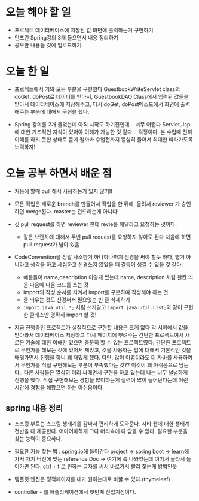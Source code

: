 # 오늘 해야 할 일
* 프로젝트 데이터베이스에 저장된 값 화면에 출력하는거 구현하기
* 인프런 Spring강의 3개 들으면서 내용 정리하기
* 공부한 내용들 깃에 업로드하기
 
# 오늘 한 일
* 프로젝트에서 거의 모든 부분을 구현했다 GuestbookWriteServlet class의 doGet, doPost로 데이터를 받아서, GuestbookDAO Class에서
입력된 값들을 받아서 데이터베이스에 저장해주고, 다시 doGet, doPost메소드에서 화면에 출력해주는 부분에 대해서 구현을 했다.

* Spring 강의를 2개 들었는데 아직 시작도 하기전인데... 너무 어렵다 Servlet,Jsp에 대한 기초적인 지식이 있어야 이해가 가능한 것 같다...
걱정이다. 본 수업때 전혀 이해를 하지 못한 상태로 듣게 될까봐 수업전까지 열심히 들어서 최대한 따라가도록 노력하자!

# 오늘 공부 하면서 배운 점 
* 처음에 할때 pull 해서 사용하는거 있지 않기!! 

* 모든 작업은 새로운 branch를 만들어서 작업을 한 뒤에, 올려서 reviewer 가 승인하면 merge된다. master는 건드리는게 아니다!

* 깃 pull request를 하면 reviewer 한테 revie를 해달라고 요청하는 것이다.
   * 같은 브랜치에 대해서 두번 pull request를 요청하지 않아도 된다 처음에 하면 pull request가 남아 있음
* CodeConvention을 정말 사소한거 하나하나까지 신경을 써야 할듯 하다, 별거 아니라고 생각을 하고 세심하고 신경쓰지 않았을 때 갈등이
생길 수 있을 것 같다. 
  * 예를들어  name,description 이렇게 썼는데 name, description 처럼 한칸 띄운 다음에 다음 코드를 쓰는 것
  * import의 작성 순서를 지켜서 import를 구분하여 작성해야 하는 것
  * 줄 띄우는 것도 신경써서 필요없는 빈 줄 삭제하기
  * `import java.util.*;` 처럼 쓰지말고 `import java.util.List;`와 같이 구현한 클래스만 명확히 import 할 것! 
  
* 지금 진행중인 프로젝트가 실질적으로 구현할 내용은 크게 없다 각 서버에서 값을 받아와서 데이터베이스 저장하고 다시 페이지에 뿌려주는
간단한 프로젝트여서 새로운 기술에 대한 이해만 있으면 충분히 할 수 있는 프로젝트였다. 간단한 프로젝트로 무언가를 해보는 것에 있어서
재밌고, 깃을 사용하는 법에 대해서 기본적인 것을 배워가면서 진행을 하니 꽤 재밌게 했다. 다만, 많이 어렵더라도 더 자바를 사용하여서
무언가를 직접 구현해보는 부분이 부족했다는 것?? 이것이 꽤 아쉬움으로 남는다.. 다른 사람들은 열심히 머리 싸매면서 구현을 하고 있는데
나는 너무 널널하게 진행을 했다. 직접 구현해보는 경험을 많이하는게 실력이 많이 늘어난다는데 이런 시간에 경험을 해봤으면 하는 아쉬움이다


## spring 내용 정리
* 스프링 부트는 스프링 생태계를 감싸서 편리하게 도와준다. 자바 웹에 대한 생태계 전반을 다 제공한다.
어마어마하게 크다 머리속에 다 담을 수 없다. 필요한 부분을 찾는 능력이 중요하다.

* 필요한 기능 찾는 법 : spring.io에 들어간다 project -> spring boot -> learn에 가서 자기 버전에 맞는 reference Doc
-> 여기에 쭉 나와있는데 여기서 골라서 들어가면 된다. ctrl + f 로 원하는 글자를 써서 바로가서 빨리 찾는게 방법인듯

* 템플릿 엔진은 정적페이지를 내가 원하는대로 바꿀 수 있다.(thymeleaf)

* controller - 웹 애플리케이션에서 첫번째 진입지점이다.